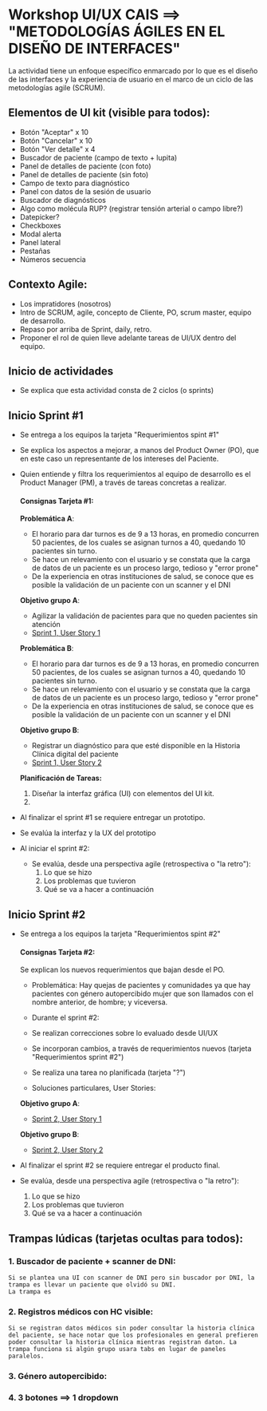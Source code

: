 # Workshop UI/UX CAIS ==> "METODOLOGÍAS ÁGILES EN EL DISEÑO DE INTERFACES"
La actividad tiene un enfoque específico enmarcado por lo que es el diseño de las interfaces y la experiencia de usuario en el marco de un ciclo de las metodologías agile (SCRUM).

## Elementos de UI kit (visible para todos):
- Botón "Aceptar" x 10
- Botón "Cancelar" x 10
- Botón "Ver detalle" x 4
- Buscador de paciente (campo de texto + lupita)
- Panel de detalles de paciente (con foto)
- Panel de detalles de paciente (sin foto)
- Campo de texto para diagnóstico
- Panel con datos de la sesión de usuario
- Buscador de diagnósticos
- Algo como molécula RUP? (registrar tensión arterial o campo libre?)
- Datepicker?
- Checkboxes
- Modal alerta
- Panel lateral
- Pestañas
- Números secuencia


## Contexto Agile:
- Los impratidores (nosotros) 
- Intro de SCRUM, agile, concepto de Cliente, PO, scrum master, equipo de desarrollo.
- Repaso por arriba de Sprint, daily, retro.
- Proponer el rol de quien lleve adelante tareas de UI/UX dentro del equipo.

## Inicio de actividades
- Se explica que esta actividad consta de 2 ciclos (o sprints)

## Inicio Sprint #1
- Se entrega a los equipos la tarjeta "Requerimientos spint #1"
- Se explica los aspectos a mejorar, a manos del Product Owner (PO), que en este caso un representante de los intereses del Paciente. 
- Quien entiende y filtra los requerimientos al equipo de desarrollo es el Product Manager (PM), a través de tareas concretas a realizar.

    #### Consignas Tarjeta #1:
    
    **Problemática A**: 
    
    - El horario para dar turnos es de 9 a 13 horas, en promedio concurren 50 pacientes, de los cuales se asignan turnos a 40, quedando 10 pacientes sin turno.
    - Se hace un relevamiento con el usuario y se constata que la carga de datos de un paciente es un proceso largo, tedioso y "error prone"
    - De la experiencia en otras instituciones de salud, se conoce que es posible la validación de un paciente con un scanner y el DNI

    **Objetivo grupo A**: 

    - Agilizar la validación de pacientes para que no queden pacientes sin atención
    - [Sprint 1, User Story  1](user-stories/sprint-01-user-story-01.md)

    
    **Problemática B**: 
    
    - El horario para dar turnos es de 9 a 13 horas, en promedio concurren 50 pacientes, de los cuales se asignan turnos a 40, quedando 10 pacientes sin turno.
    - Se hace un relevamiento con el usuario y se constata que la carga de datos de un paciente es un proceso largo, tedioso y "error prone"
    - De la experiencia en otras instituciones de salud, se conoce que es posible la validación de un paciente con un scanner y el DNI
            

    **Objetivo grupo B**: 

    - Registrar un diagnóstico para que esté disponible en la Historia Clínica digital del paciente
    - [Sprint 1, User Story 2](./user-stories/sprint-01-user-story-02.md)
    
        
    **Planificación de Tareas:**
    1. Diseñar la interfaz gráfica  (UI) con elementos del UI kit. 
    2.  


- Al finalizar el sprint #1 se requiere entregar un prototipo.
- Se evalúa la interfaz y la UX del prototipo
- Al iniciar el sprint #2:
    - Se evalúa, desde una perspectiva agile (retrospectiva o "la retro"):
        1. Lo que se hizo
        2. Los problemas que tuvieron
        3. Qué se va a hacer a continuación


## Inicio Sprint #2
- Se entrega a los equipos la tarjeta "Requerimientos spint #2"

    #### Consignas Tarjeta #2:
    Se explican los nuevos requerimientos que bajan desde el PO. 
    - Problemática: Hay quejas de pacientes y comunidades ya que hay pacientes con género autopercibido mujer que son llamados con el nombre anterior, de hombre; y viceversa.

    - Durante el sprint #2: 
    - Se realizan correcciones sobre lo evaluado desde UI/UX
    - Se incorporan cambios, a través de requerimientos nuevos (tarjeta "Requerimientos sprint #2")
    - Se realiza una tarea no planificada (tarjeta "?")

    - Soluciones particulares, User Stories:

    **Objetivo grupo A**: 

    - [Sprint 2, User Story 1](./user-stories/sprint-02-user-story-01.md)

    **Objetivo grupo B**: 

    - [Sprint 2, User Story 2](./user-stories/sprint-02-user-story-01.md)

- Al finalizar el sprint #2 se requiere entregar el producto final.
- Se evalúa, desde una perspectiva agile (retrospectiva o "la retro"):
    1. Lo que se hizo
    2. Los problemas que tuvieron
    3. Qué se va a hacer a continuación

## Trampas lúdicas (tarjetas ocultas para todos):

### 1. Buscador de paciente + scanner de DNI:
    Si se plantea una UI con scanner de DNI pero sin buscador por DNI, la trampa es llevar un paciente que olvidó su DNI.
    La trampa es

### 2. Registros médicos con HC visible:
    Si se registran datos médicos sin poder consultar la historia clínica del paciente, se hace notar que los profesionales en general prefieren poder consultar la historia clínica mientras registran daton. La trampa funciona si algún grupo usara tabs en lugar de paneles paralelos. 

### 3. Género autopercibido:
    

### 4. 3 botones ==> 1 dropdown

